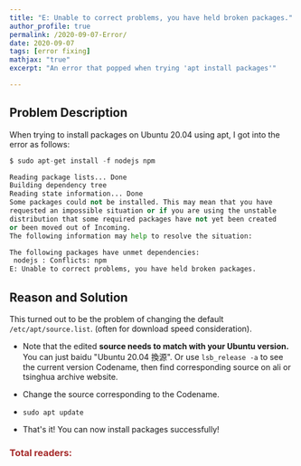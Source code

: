 ```yaml
---
title: "E: Unable to correct problems, you have held broken packages."
author_profile: true
permalink: /2020-09-07-Error/
date: 2020-09-07
tags: [error fixing]
mathjax: "true"
excerpt: "An error that popped when trying 'apt install packages'"

---
```




## Problem Description

When trying to install packages on Ubuntu 20.04 using apt, I got into the error as follows:

```python
$ sudo apt-get install -f nodejs npm

Reading package lists... Done
Building dependency tree       
Reading state information... Done
Some packages could not be installed. This may mean that you have
requested an impossible situation or if you are using the unstable
distribution that some required packages have not yet been created
or been moved out of Incoming.
The following information may help to resolve the situation:

The following packages have unmet dependencies:
 nodejs : Conflicts: npm
E: Unable to correct problems, you have held broken packages.
```





## Reason and Solution

This turned out to be the problem of changing the default `/etc/apt/source.list`. (often for download speed consideration). 

- Note that the edited **source needs to match with your Ubuntu version.** You can just baidu "Ubuntu 20.04 換源". Or use `lsb_release -a` to see the current version Codename, then find corresponding source on ali or tsinghua archive website. 

- Change the source corresponding to the Codename.
- `sudo apt update`
- That's it!  You can now install packages successfully!



<script async src="//busuanzi.ibruce.info/busuanzi/2.3/busuanzi.pure.mini.js">
</script>


<h3 id="busuanzi_container_page_pv" style="align-content: center; color:brown; font: 200">
  Total readers: <span id="busuanzi_value_page_pv"></span>
</h3>

